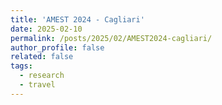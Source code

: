 ```yaml
---
title: 'AMEST 2024 - Cagliari'
date: 2025-02-10
permalink: /posts/2025/02/AMEST2024-cagliari/
author_profile: false
related: false
tags:
  - research
  - travel
---
```

